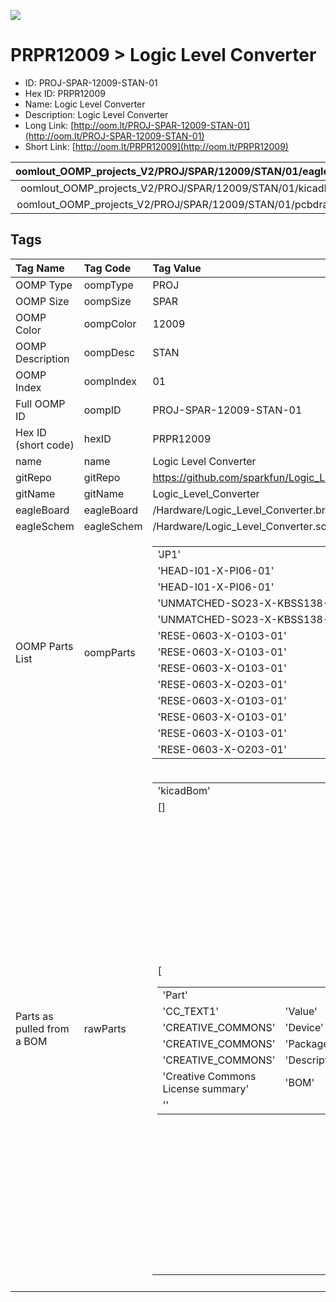 


  
![][im]
# PRPR12009 > Logic Level Converter

- ID: PROJ-SPAR-12009-STAN-01
- Hex ID: PRPR12009
- Name: Logic Level Converter
- Description: Logic Level Converter
- Long Link: [http://oom.lt/PROJ-SPAR-12009-STAN-01](http://oom.lt/PROJ-SPAR-12009-STAN-01)
- Short Link: [http://oom.lt/PRPR12009](http://oom.lt/PRPR12009)
  

|oomlout_OOMP_projects_V2/PROJ/SPAR/12009/STAN/01/eagleImage.png|oomlout_OOMP_projects_V2/PROJ/SPAR/12009/STAN/01/eagleSchemImage.png|oomlout_OOMP_projects_V2/PROJ/SPAR/12009/STAN/01/kicadPcb3dFront.png|oomlout_OOMP_projects_V2/PROJ/SPAR/12009/STAN/01/kicadPcb3dBack.png|
| :---: | :---: | :---: | :---: |
|oomlout_OOMP_projects_V2/PROJ/SPAR/12009/STAN/01/kicadPcb3d.png|oomlout_OOMP_projects_V2/PROJ/SPAR/12009/STAN/01/bomBack.png|oomlout_OOMP_projects_V2/PROJ/SPAR/12009/STAN/01/bomFront.png|oomlout_OOMP_projects_V2/PROJ/SPAR/12009/STAN/01/pcbdraw.svg|
|oomlout_OOMP_projects_V2/PROJ/SPAR/12009/STAN/01/pcbdrawBack.svg||||

## Tags
  

|Tag Name|Tag Code|Tag Value|
| :--- | :--- | :--- |
|OOMP Type|oompType|PROJ|
|OOMP Size|oompSize|SPAR|
|OOMP Color|oompColor|12009|
|OOMP Description|oompDesc|STAN|
|OOMP Index|oompIndex|01|
|Full OOMP ID|oompID|PROJ-SPAR-12009-STAN-01|
|Hex ID (short code)|hexID|PRPR12009|
|name|name|Logic Level Converter|
|gitRepo|gitRepo|https://github.com/sparkfun/Logic_Level_Converter|
|gitName|gitName|Logic_Level_Converter|
|eagleBoard|eagleBoard|/Hardware/Logic_Level_Converter.brd|
|eagleSchem|eagleSchem|/Hardware/Logic_Level_Converter.sch|
|OOMP Parts List|oompParts|<table><tr><td>'JP1'</td></tr><tr><td> 'HEAD-I01-X-PI06-01'</td><td> 'JP2'</td></tr><tr><td> 'HEAD-I01-X-PI06-01'</td><td> 'Q1'</td></tr><tr><td> 'UNMATCHED-SO23-X-KBSS138-01'</td><td> 'Q2'</td></tr><tr><td> 'UNMATCHED-SO23-X-KBSS138-01'</td><td> 'R1'</td></tr><tr><td> 'RESE-0603-X-O103-01'</td><td> 'R3'</td></tr><tr><td> 'RESE-0603-X-O103-01'</td><td> 'R4'</td></tr><tr><td> 'RESE-0603-X-O103-01'</td><td> 'R5'</td></tr><tr><td> 'RESE-0603-X-O203-01'</td><td> 'R6'</td></tr><tr><td> 'RESE-0603-X-O103-01'</td><td> 'R7'</td></tr><tr><td> 'RESE-0603-X-O103-01'</td><td> 'R8'</td></tr><tr><td> 'RESE-0603-X-O103-01'</td><td> 'R9'</td></tr><tr><td> 'RESE-0603-X-O203-01'</td></tr></table>|
|Parts as pulled from a BOM|rawParts|<table><tr><td>'kicadBom'</td></tr><tr><td> []</td><td> 'eagleBom'</td></tr><tr><td> [<table><tr><td>'Part'</td></tr><tr><td> 'CC_TEXT1'</td><td> 'Value'</td></tr><tr><td> 'CREATIVE_COMMONS'</td><td> 'Device'</td></tr><tr><td> 'CREATIVE_COMMONS'</td><td> 'Package'</td></tr><tr><td> 'CREATIVE_COMMONS'</td><td> 'Description'</td></tr><tr><td> 'Creative Commons License summary'</td><td> 'BOM'</td></tr><tr><td> ''</td></tr></table></td><td> <table><tr><td>'Part'</td></tr><tr><td> 'JP1'</td><td> 'Value'</td></tr><tr><td> ''</td><td> 'Device'</td></tr><tr><td> 'M06SIP'</td><td> 'Package'</td></tr><tr><td> '1X06'</td><td> 'Description'</td></tr><tr><td> 'Header 6'</td><td> 'BOM'</td></tr><tr><td> ''</td></tr></table></td><td> <table><tr><td>'Part'</td></tr><tr><td> 'JP2'</td><td> 'Value'</td></tr><tr><td> ''</td><td> 'Device'</td></tr><tr><td> 'M06SIP'</td><td> 'Package'</td></tr><tr><td> '1X06'</td><td> 'Description'</td></tr><tr><td> 'Header 6'</td><td> 'BOM'</td></tr><tr><td> ''</td></tr></table></td><td> <table><tr><td>'Part'</td></tr><tr><td> 'JP3'</td><td> 'Value'</td></tr><tr><td> 'FIDUCIALUFIDUCIAL'</td><td> 'Device'</td></tr><tr><td> 'FIDUCIALUFIDUCIAL'</td><td> 'Package'</td></tr><tr><td> 'MICRO-FIDUCIAL'</td><td> 'Description'</td></tr><tr><td> 'Fiducial Alignment Points'</td><td> 'BOM'</td></tr><tr><td> ''</td></tr></table></td><td> <table><tr><td>'Part'</td></tr><tr><td> 'JP4'</td><td> 'Value'</td></tr><tr><td> 'FIDUCIALUFIDUCIAL'</td><td> 'Device'</td></tr><tr><td> 'FIDUCIALUFIDUCIAL'</td><td> 'Package'</td></tr><tr><td> 'MICRO-FIDUCIAL'</td><td> 'Description'</td></tr><tr><td> 'Fiducial Alignment Points'</td><td> 'BOM'</td></tr><tr><td> ''</td></tr></table></td><td> <table><tr><td>'Part'</td></tr><tr><td> 'JP5'</td><td> 'Value'</td></tr><tr><td> 'LOGO-SFENW2'</td><td> 'Device'</td></tr><tr><td> 'LOGO-SFENW2'</td><td> 'Package'</td></tr><tr><td> 'SFE-NEW-WEB'</td><td> 'Description'</td></tr><tr><td> 'Spark Fun Electronics PCB Logo'</td><td> 'BOM'</td></tr><tr><td> ''</td></tr></table></td><td> <table><tr><td>'Part'</td></tr><tr><td> 'Q1'</td><td> 'Value'</td></tr><tr><td> 'BSS138'</td><td> 'Device'</td></tr><tr><td> 'MOSFET-NCHANNELSMD'</td><td> 'Package'</td></tr><tr><td> 'SOT23-3'</td><td> 'Description'</td></tr><tr><td> ''</td><td> 'BOM'</td></tr><tr><td> ''</td></tr></table></td><td> <table><tr><td>'Part'</td></tr><tr><td> 'Q2'</td><td> 'Value'</td></tr><tr><td> 'BSS138'</td><td> 'Device'</td></tr><tr><td> 'MOSFET-NCHANNELSMD'</td><td> 'Package'</td></tr><tr><td> 'SOT23-3'</td><td> 'Description'</td></tr><tr><td> ''</td><td> 'BOM'</td></tr><tr><td> ''</td></tr></table></td><td> <table><tr><td>'Part'</td></tr><tr><td> 'R1'</td><td> 'Value'</td></tr><tr><td> '10K'</td><td> 'Device'</td></tr><tr><td> 'RESISTOR0603-RES'</td><td> 'Package'</td></tr><tr><td> '0603-RES'</td><td> 'Description'</td></tr><tr><td> 'Resistor'</td><td> 'BOM'</td></tr><tr><td> ''</td></tr></table></td><td> <table><tr><td>'Part'</td></tr><tr><td> 'R3'</td><td> 'Value'</td></tr><tr><td> '10K'</td><td> 'Device'</td></tr><tr><td> 'RESISTOR0603-RES'</td><td> 'Package'</td></tr><tr><td> '0603-RES'</td><td> 'Description'</td></tr><tr><td> 'Resistor'</td><td> 'BOM'</td></tr><tr><td> ''</td></tr></table></td><td> <table><tr><td>'Part'</td></tr><tr><td> 'R4'</td><td> 'Value'</td></tr><tr><td> '10K'</td><td> 'Device'</td></tr><tr><td> 'RESISTOR0603-RES'</td><td> 'Package'</td></tr><tr><td> '0603-RES'</td><td> 'Description'</td></tr><tr><td> 'Resistor'</td><td> 'BOM'</td></tr><tr><td> ''</td></tr></table></td><td> <table><tr><td>'Part'</td></tr><tr><td> 'R5'</td><td> 'Value'</td></tr><tr><td> '20K'</td><td> 'Device'</td></tr><tr><td> 'RESISTOR0603-RES'</td><td> 'Package'</td></tr><tr><td> '0603-RES'</td><td> 'Description'</td></tr><tr><td> 'Resistor'</td><td> 'BOM'</td></tr><tr><td> ''</td></tr></table></td><td> <table><tr><td>'Part'</td></tr><tr><td> 'R6'</td><td> 'Value'</td></tr><tr><td> '10K'</td><td> 'Device'</td></tr><tr><td> 'RESISTOR0603-RES'</td><td> 'Package'</td></tr><tr><td> '0603-RES'</td><td> 'Description'</td></tr><tr><td> 'Resistor'</td><td> 'BOM'</td></tr><tr><td> ''</td></tr></table></td><td> <table><tr><td>'Part'</td></tr><tr><td> 'R7'</td><td> 'Value'</td></tr><tr><td> '10K'</td><td> 'Device'</td></tr><tr><td> 'RESISTOR0603-RES'</td><td> 'Package'</td></tr><tr><td> '0603-RES'</td><td> 'Description'</td></tr><tr><td> 'Resistor'</td><td> 'BOM'</td></tr><tr><td> ''</td></tr></table></td><td> <table><tr><td>'Part'</td></tr><tr><td> 'R8'</td><td> 'Value'</td></tr><tr><td> '10K'</td><td> 'Device'</td></tr><tr><td> 'RESISTOR0603-RES'</td><td> 'Package'</td></tr><tr><td> '0603-RES'</td><td> 'Description'</td></tr><tr><td> 'Resistor'</td><td> 'BOM'</td></tr><tr><td> ''</td></tr></table></td><td> <table><tr><td>'Part'</td></tr><tr><td> 'R9'</td><td> 'Value'</td></tr><tr><td> '20K'</td><td> 'Device'</td></tr><tr><td> 'RESISTOR0603-RES'</td><td> 'Package'</td></tr><tr><td> '0603-RES'</td><td> 'Description'</td></tr><tr><td> 'Resistor'</td><td> 'BOM'</td></tr><tr><td> ''</td></tr></table></td><td> <table><tr><td>'Part'</td></tr><tr><td> 'U$1'</td><td> 'Value'</td></tr><tr><td> 'LOGO-SFESK'</td><td> 'Device'</td></tr><tr><td> 'LOGO-SFESK'</td><td> 'Package'</td></tr><tr><td> 'SFE-LOGO-FLAME'</td><td> 'Description'</td></tr><tr><td> 'Spark Fun Electronics PCB Logo'</td><td> 'BOM'</td></tr><tr><td> ''</td></tr></table></td><td> <table><tr><td>'Part'</td></tr><tr><td> 'U$2'</td><td> 'Value'</td></tr><tr><td> 'OSHW-LOGOS'</td><td> 'Device'</td></tr><tr><td> 'OSHW-LOGOS'</td><td> 'Package'</td></tr><tr><td> 'OSHW-LOGO-S'</td><td> 'Description'</td></tr><tr><td> 'Open Source Hardware Logo This logo indicates the piece of hardware it is found on incorporates a OSHW license and/or adheres to the definition of open source hardware found here</td></tr><tr><td> http</td></tr><tr><td>//freedomdefined.org/OSHW'</td><td> 'BOM'</td></tr><tr><td> ''</td></tr></table>]</td></tr></table>|
||||



[im]: PROJ/SPAR/12009/STAN/01/kicadPcb3d_450.png

